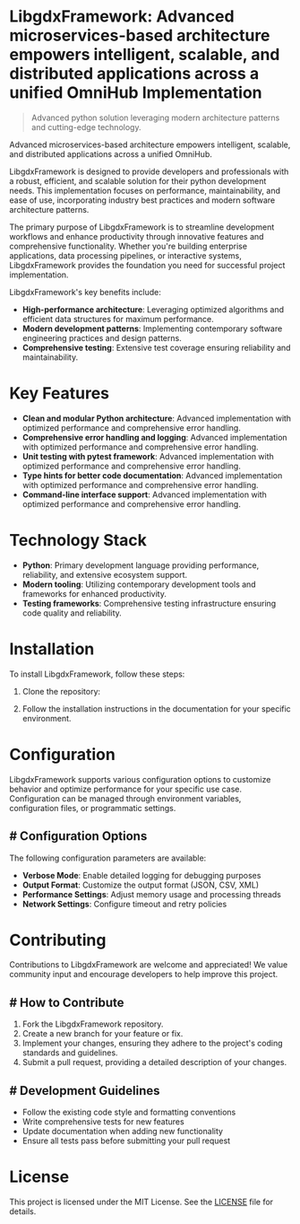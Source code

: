 <!-- fallback_LibgdxFramework_20251001194919_97334 -->

# LibgdxFramework: Advanced microservices-based architecture empowers intelligent, scalable, and distributed applications across a unified OmniHub Implementation
> Advanced python solution leveraging modern architecture patterns and cutting-edge technology.

Advanced microservices-based architecture empowers intelligent, scalable, and distributed applications across a unified OmniHub.

LibgdxFramework is designed to provide developers and professionals with a robust, efficient, and scalable solution for their python development needs. This implementation focuses on performance, maintainability, and ease of use, incorporating industry best practices and modern software architecture patterns.

The primary purpose of LibgdxFramework is to streamline development workflows and enhance productivity through innovative features and comprehensive functionality. Whether you're building enterprise applications, data processing pipelines, or interactive systems, LibgdxFramework provides the foundation you need for successful project implementation.

LibgdxFramework's key benefits include:

* **High-performance architecture**: Leveraging optimized algorithms and efficient data structures for maximum performance.
* **Modern development patterns**: Implementing contemporary software engineering practices and design patterns.
* **Comprehensive testing**: Extensive test coverage ensuring reliability and maintainability.

# Key Features

* **Clean and modular Python architecture**: Advanced implementation with optimized performance and comprehensive error handling.
* **Comprehensive error handling and logging**: Advanced implementation with optimized performance and comprehensive error handling.
* **Unit testing with pytest framework**: Advanced implementation with optimized performance and comprehensive error handling.
* **Type hints for better code documentation**: Advanced implementation with optimized performance and comprehensive error handling.
* **Command-line interface support**: Advanced implementation with optimized performance and comprehensive error handling.

# Technology Stack

* **Python**: Primary development language providing performance, reliability, and extensive ecosystem support.
* **Modern tooling**: Utilizing contemporary development tools and frameworks for enhanced productivity.
* **Testing frameworks**: Comprehensive testing infrastructure ensuring code quality and reliability.

# Installation

To install LibgdxFramework, follow these steps:

1. Clone the repository:


2. Follow the installation instructions in the documentation for your specific environment.

# Configuration

LibgdxFramework supports various configuration options to customize behavior and optimize performance for your specific use case. Configuration can be managed through environment variables, configuration files, or programmatic settings.

## # Configuration Options

The following configuration parameters are available:

* **Verbose Mode**: Enable detailed logging for debugging purposes
* **Output Format**: Customize the output format (JSON, CSV, XML)
* **Performance Settings**: Adjust memory usage and processing threads
* **Network Settings**: Configure timeout and retry policies

# Contributing

Contributions to LibgdxFramework are welcome and appreciated! We value community input and encourage developers to help improve this project.

## # How to Contribute

1. Fork the LibgdxFramework repository.
2. Create a new branch for your feature or fix.
3. Implement your changes, ensuring they adhere to the project's coding standards and guidelines.
4. Submit a pull request, providing a detailed description of your changes.

## # Development Guidelines

* Follow the existing code style and formatting conventions
* Write comprehensive tests for new features
* Update documentation when adding new functionality
* Ensure all tests pass before submitting your pull request

# License

This project is licensed under the MIT License. See the [LICENSE](https://github.com/Willysc10/LibgdxFramework/blob/main/LICENSE) file for details.
